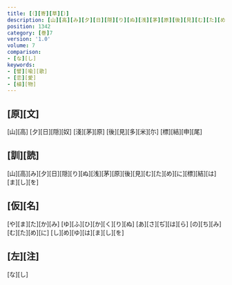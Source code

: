 ```yaml
---
title: [（][寄][草][）]
description: [山][高][み][夕][日][隠][り][ぬ][浅][茅][原][後][見][む][た][め][に][標][結][は][ま][し][を]
position: 1342
category: [巻]7
version: '1.0'
volume: 7
comparison:
- [な][し]
keywords:
- [譬][喩][歌]
- [恋][愛]
- [植][物]
---
```


## [原][文]

[山][高] [夕][日][隠][奴] [淺][茅][原] [後][見][多][米][尓] [標][結][申][尾]

## [訓][読]

[山][高][み][夕][日][隠][り][ぬ][浅][茅][原][後][見][む][た][め][に][標][結][は][ま][し][を]

## [仮][名]

[や][ま][た][か][み] [ゆ][ふ][ひ][か][く][り][ぬ] [あ][さ][ぢ][は][ら] [の][ち][み][む][た][め][に] [し][め][ゆ][は][ま][し][を]

## [左][注]

[な][し]
